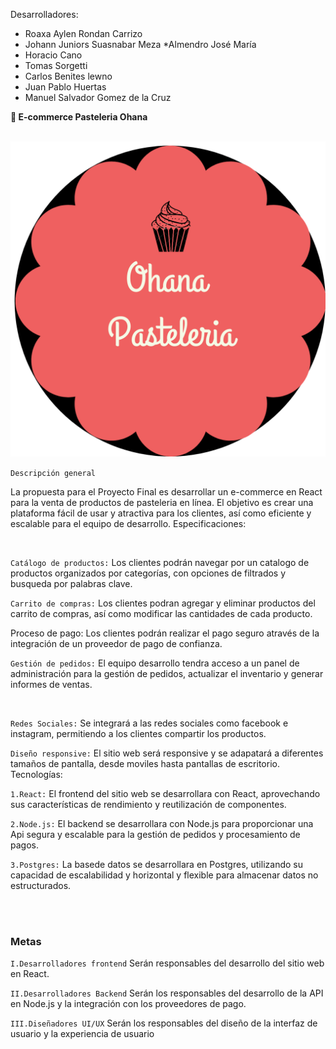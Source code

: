 Desarrolladores: 

   * Roaxa Aylen Rondan Carrizo
   * Johann Juniors Suasnabar Meza 
   *Almendro José María
   * Horacio Cano
   * Tomas Sorgetti
   * Carlos Benites lewno
   * Juan Pablo Huertas
   * Manuel Salvador Gomez de la Cruz
    

**📍 E-commerce Pasteleria Ohana**

<br/>

 <img src="./cake.png" />

<br/>

`Descripción general` 

La propuesta para el Proyecto Final es desarrollar un e-commerce en React para la venta de productos de pasteleria en línea. El objetivo es crear una plataforma fácil de usar y atractiva para los  clientes, así como  eficiente y escalable para el equipo de desarrollo.
Especificaciones:

<br/>

`Catálogo de productos:` Los clientes podrán navegar por un catalogo de productos organizados por categorías, con opciones de filtrados y busqueda por palabras clave.
<br/>

`Carrito de compras:` Los clientes podran agregar y eliminar productos del carrito de compras, así como modificar las cantidades de cada producto.
<br/>

Proceso de pago: Los clientes podrán realizar el pago seguro  através de la integración de un proveedor de pago de confianza.
<br/>

`Gestión de pedidos:` El equipo desarrollo tendra acceso a un panel de administración para la gestión de pedidos, actualizar el inventario y generar informes de ventas.

<br/>

`Redes Sociales:` Se integrará a las redes sociales como facebook e instagram, permitiendo a los clientes compartir los productos.
<br/>

`Diseño responsive:` El sitio web será responsive y se adapatará a diferentes tamaños de pantalla, desde moviles hasta pantallas  de escritorio.
Tecnologías:
<br/>

`1.React:` El frontend del sitio web se desarrollara con  React, aprovechando sus características de rendimiento y reutilización de componentes.

`2.Node.js:` El backend se desarrollara con Node.js para proporcionar una Api segura y escalable para la gestión de pedidos y procesamiento de pagos.

`3.Postgres:` La basede datos se desarrollara en Postgres, utilizando su capacidad de escalabilidad y horizontal y flexible para almacenar datos no estructurados.

<br/>
<br/>

### **Metas** 

`I.Desarrolladores frontend`
Serán responsables del desarrollo del sitio web en React.
<br/>

`II.Desarrolladores Backend`
Serán los responsables del desarrollo de la API en Node.js y la integración con los proveedores de pago.
<br/>

`III.Diseñadores UI/UX`
Serán los responsables del diseño de la interfaz de usuario y la experiencia de usuario

